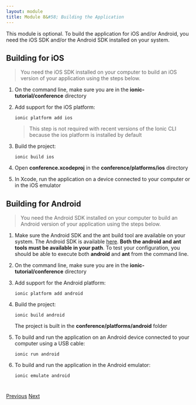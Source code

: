 ```yaml
---
layout: module
title: Module 8&#58; Building the Application
---
```


This module is optional. To build the application for iOS and/or Android, you need the iOS SDK and/or the Android SDK 
installed on your system.

## Building for iOS

> You need the iOS SDK installed on your computer to build an iOS version of your application 
using the steps below.

1. On the command line, make sure you are in the **ionic-tutorial/conference** directory

1. Add support for the iOS platform:

    ```
    ionic platform add ios
    ```

    > This step is not required with recent versions of the Ionic CLI because the ios platform is installed by default

1. Build the project:

    ```
    ionic build ios
    ```

1. Open **conference.xcodeproj** in the **conference/platforms/ios** directory

1. In Xcode, run the application on a device connected to your computer or in the iOS emulator


## Building for Android

> You need the Android SDK installed on your computer to build an Android version of your 
application using the steps below.

1. Make sure the Android SDK and the ant build tool are available on your system. The Android SDK is available [here](http://developer.android.com/sdk/index.html). **Both the android and ant tools must be available in your path**. To test your configuration, you should be able to execute both **android** and **ant** from the command line.

1. On the command line, make sure you are in the **ionic-tutorial/conference** directory

1. Add support for the Android platform:

    ```
    ionic platform add android
    ```

1. Build the project:

    ```
    ionic build android
    ```

    The project is built in the **conference/platforms/android** folder


1. To build and run the application on an Android device connected to your computer using a USB cable:

    ```
    ionic run android
    ```

1. To build and run the application in the Android emulator:

    ```
    ionic emulate android
    ```


<div class="row" style="margin-top:40px;">
<div class="col-sm-12">
<a href="angular-ui-router.html" class="btn btn-default"><i class="glyphicon glyphicon-chevron-left"></i> 
Previous</a>
<a href="ionic-facebook-integration.html" class="btn btn-default pull-right">Next <i class="glyphicon 
glyphicon-chevron-right"></i></a>
</div>
</div>


